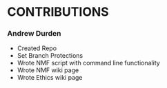 # CONTRIBUTIONS

### Andrew Durden
* Created Repo
* Set Branch Protections
* Wrote NMF script with command line functionality
* Wrote NMF wiki page
* Wrote Ethics wiki page
